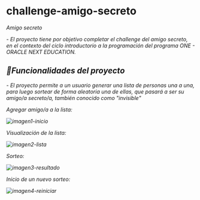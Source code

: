 # challenge-amigo-secreto

<em> Amigo secreto </em>

<em> - El proyecto tiene por objetivo completar el challenge del amigo secreto, en el contexto del ciclo introductorio
       a la programación del programa ONE - ORACLE NEXT EDUCATION.

## :hammer:Funcionalidades del proyecto


<em>  - El proyecto permite a un usuario generar una lista de personas una a una, para luego sortear de forma aleatoria
         una de ellas, que pasará a ser su amigo/a secreto/a, también conocido como "invisible"</em>

<em> Agregar amigo/a a la lista: </em>

![imagen1-inicio](https://github.com/user-attachments/assets/08499cf0-7e93-4c33-976f-4ed8ae4e5547)


<em> Visualización de la lista: </em>

![imagen2-lista](https://github.com/user-attachments/assets/b644ec17-fec9-4c78-8453-0ea544cd20a5)

<em> Sorteo: </em>

![imagen3-resultado](https://github.com/user-attachments/assets/52d51355-96e2-43b2-87b3-64a023aed250)

<em> Inicio de un nuevo sorteo:  </em>

![imagen4-reiniciar](https://github.com/user-attachments/assets/7eed38e3-d7c1-40aa-974b-a6fb43181bb8)



